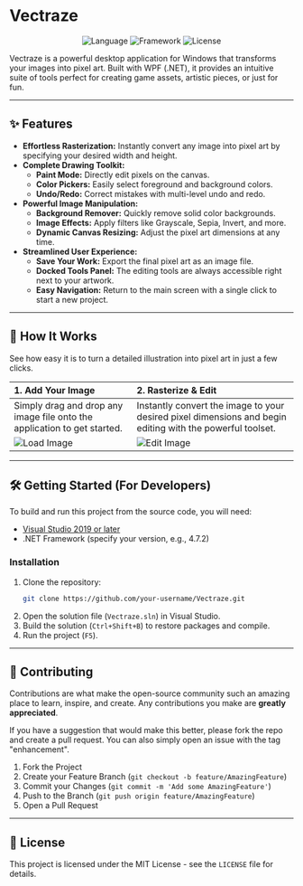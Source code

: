 # Vectraze


<p align="center">
  <img alt="Language" src="https://img.shields.io/badge/language-C%23-blueviolet">
  <img alt="Framework" src="https://img.shields.io/badge/framework-WPF%20(.NET)-blue">
  <img alt="License" src="https://img.shields.io/badge/license-MIT-green">
</p>

Vectraze is a powerful desktop application for Windows that transforms your images into pixel art. Built with WPF (.NET), it provides an intuitive suite of tools perfect for creating game assets, artistic pieces, or just for fun.

---

## ✨ Features

*   **Effortless Rasterization:** Instantly convert any image into pixel art by specifying your desired width and height.
*   **Complete Drawing Toolkit:**
    *   **Paint Mode:** Directly edit pixels on the canvas.
    *   **Color Pickers:** Easily select foreground and background colors.
    *   **Undo/Redo:** Correct mistakes with multi-level undo and redo.
*   **Powerful Image Manipulation:**
    *   **Background Remover:** Quickly remove solid color backgrounds.
    *   **Image Effects:** Apply filters like Grayscale, Sepia, Invert, and more.
    *   **Dynamic Canvas Resizing:** Adjust the pixel art dimensions at any time.
*   **Streamlined User Experience:**
    *   **Save Your Work:** Export the final pixel art as an image file.
    *   **Docked Tools Panel:** The editing tools are always accessible right next to your artwork.
    *   **Easy Navigation:** Return to the main screen with a single click to start a new project.

---

## 🚀 How It Works

See how easy it is to turn a detailed illustration into pixel art in just a few clicks.

| 1. Add Your Image                                                                                                | 2. Rasterize & Edit                                                                                               |
| :--------------------------------------------------------------------------------------------------------------- | :---------------------------------------------------------------------------------------------------------------- |
| Simply drag and drop any image file onto the application to get started.                                         | Instantly convert the image to your desired pixel dimensions and begin editing with the powerful toolset.         |
| <img src="https://github.com/user-attachments/assets/f851e425-6237-47d3-bcd5-ce48e661fd9f" alt="Load Image"> | <img src="https://github.com/user-attachments/assets/0920a763-6453-493e-98f6-8f17f8675e5e" alt="Edit Image"> |

---

## 🛠️ Getting Started (For Developers)

To build and run this project from the source code, you will need:

*   [Visual Studio 2019 or later](https://visualstudio.microsoft.com/)
*   .NET Framework (specify your version, e.g., 4.7.2)

### Installation

1.  Clone the repository:
    ```sh
    git clone https://github.com/your-username/Vectraze.git
    ```
2.  Open the solution file (`Vectraze.sln`) in Visual Studio.
3.  Build the solution (`Ctrl+Shift+B`) to restore packages and compile.
4.  Run the project (`F5`).

---

## 🤝 Contributing

Contributions are what make the open-source community such an amazing place to learn, inspire, and create. Any contributions you make are **greatly appreciated**.

If you have a suggestion that would make this better, please fork the repo and create a pull request. You can also simply open an issue with the tag "enhancement".

1.  Fork the Project
2.  Create your Feature Branch (`git checkout -b feature/AmazingFeature`)
3.  Commit your Changes (`git commit -m 'Add some AmazingFeature'`)
4.  Push to the Branch (`git push origin feature/AmazingFeature`)
5.  Open a Pull Request

---

## 📄 License

This project is licensed under the MIT License - see the `LICENSE` file for details.
